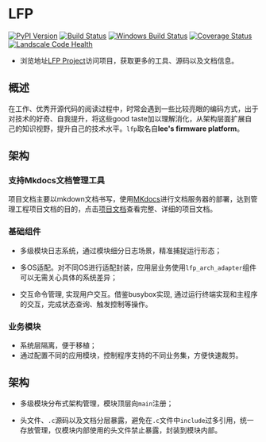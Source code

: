 # LFP

[![PyPI Version][pypi-v-image]][pypi-v-link]
[![Build Status][travis-image]][travis-link]
[![Windows Build Status][appveyor-image]][appveyor-link]
[![Coverage Status][codecov-image]][codecov-link]
[![Landscale Code Health][landscape-image]][landscape-link]

- 浏览地址[LFP Project][LFP Project]访问项目，获取更多的工具、源码以及文档信息。

## 概述

在工作、优秀开源代码的阅读过程中，时常会遇到一些比较亮眼的编码方式，出于对技术的好奇、自我提升，将这些good taste加以理解消化，从架构层面扩展自己的知识视野，提升自己的技术水平。`lfp`取名自**lee's firmware platform**。

## 架构

### 支持Mkdocs文档管理工具

项目文档主要以mkdown文档书写，使用[MKdocs](https://mkdocs.readthedocs.io/en/stable/)进行文档服务器的部署，达到管理工程项目文档的目的，点击[项目文档][LFP document]查看完整、详细的项目文档。

### 基础组件
 
 * 多级模块日志系统，通过模块细分日志场景，精准捕捉运行形态；
 
 * 多OS适配。对不同OS进行适配封装，应用层业务使用`lfp_arch_adapter`组件可以无需关心具体的系统差异；

 * 交互命令管理, 实现用户交互。借鉴busybox实现, 通过运行终端实现和主程序的交互，完成状态查询、触发控制等操作。

### 业务模块

 * 系统层隔离，便于移植；
 * 通过配置不同的应用模块，控制程序支持的不同业务集，方便快速裁剪。

## 架构

* 多级模块分布式架构管理，模块顶层向`main`注册；

* 头文件、`.c`源码以及文档分层暴露，避免在`.c`文件中`include`过多引用，统一存放管理，仅模块内部使用的头文件禁止暴露，封装到模块内部。

[pypi-v-image]: https://img.shields.io/pypi/v/mkdocs.svg
[pypi-v-link]: https://pypi.org/project/mkdocs/
[LFP Project]: https://github.com/Lee91/lfp_tech_advance
[LFP document]: https://github.com/Lee91/lfp_tech_advance/tree/master/lfp_documents/CN/
[release-notes]: todo

[appveyor-image]: https://img.shields.io/appveyor/ci/d0ugal/mkdocs/master.svg
[appveyor-link]: https://ci.appveyor.com/project/d0ugal/mkdocs
[codecov-image]: https://codecov.io/github/mkdocs/mkdocs/coverage.svg?branch=master
[codecov-link]: https://codecov.io/github/mkdocs/mkdocs?branch=master
[landscape-image]: https://landscape.io/github/mkdocs/mkdocs/master/landscape.svg?style=flat
[landscape-link]: https://landscape.io/github/mkdocs/mkdocs/master
[pypi-v-image]: https://img.shields.io/pypi/v/mkdocs.svg
[pypi-v-link]: https://pypi.org/project/mkdocs/
[travis-image]: https://img.shields.io/travis/mkdocs/mkdocs/master.svg
[travis-link]: https://travis-ci.org/mkdocs/mkdocs